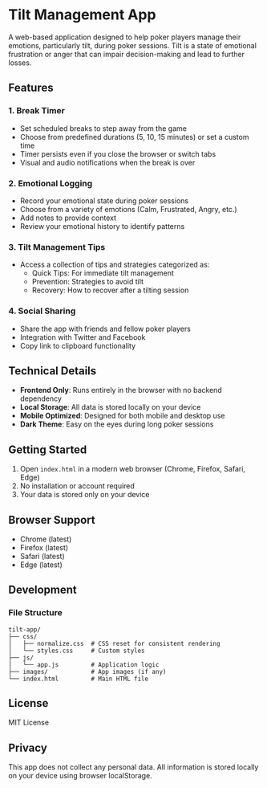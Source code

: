 # Tilt Management App

A web-based application designed to help poker players manage their emotions, particularly tilt, during poker sessions. Tilt is a state of emotional frustration or anger that can impair decision-making and lead to further losses.

## Features

### 1. Break Timer
- Set scheduled breaks to step away from the game
- Choose from predefined durations (5, 10, 15 minutes) or set a custom time
- Timer persists even if you close the browser or switch tabs
- Visual and audio notifications when the break is over

### 2. Emotional Logging
- Record your emotional state during poker sessions
- Choose from a variety of emotions (Calm, Frustrated, Angry, etc.)
- Add notes to provide context
- Review your emotional history to identify patterns

### 3. Tilt Management Tips
- Access a collection of tips and strategies categorized as:
  - Quick Tips: For immediate tilt management
  - Prevention: Strategies to avoid tilt
  - Recovery: How to recover after a tilting session

### 4. Social Sharing
- Share the app with friends and fellow poker players
- Integration with Twitter and Facebook
- Copy link to clipboard functionality

## Technical Details

- **Frontend Only**: Runs entirely in the browser with no backend dependency
- **Local Storage**: All data is stored locally on your device
- **Mobile Optimized**: Designed for both mobile and desktop use
- **Dark Theme**: Easy on the eyes during long poker sessions

## Getting Started

1. Open `index.html` in a modern web browser (Chrome, Firefox, Safari, Edge)
2. No installation or account required
3. Your data is stored only on your device

## Browser Support

- Chrome (latest)
- Firefox (latest)
- Safari (latest)
- Edge (latest)

## Development

### File Structure
```
tilt-app/
├── css/
│   ├── normalize.css  # CSS reset for consistent rendering
│   └── styles.css     # Custom styles
├── js/
│   └── app.js         # Application logic
├── images/            # App images (if any)
└── index.html         # Main HTML file
```

## License

MIT License

## Privacy

This app does not collect any personal data. All information is stored locally on your device using browser localStorage. 